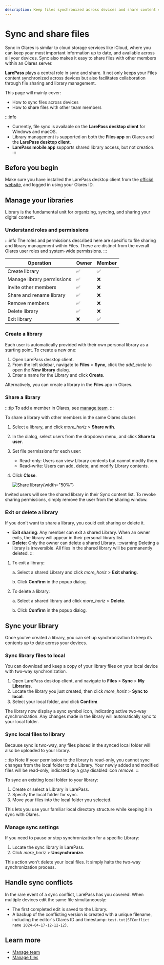 ```yaml
---
description: Keep files synchronized across devices and share content securely with other Olares members using built-in file sharing capabilities.
---
```

# Sync and share files

Sync in Olares is similar to cloud storage services like iCloud, where you can keep your most important information up to date, and available across all your devices. Sync also makes it easy to share files with other members within an Olares server. 

**LarePass** plays a central role in sync and share. It not only keeps your Files content synchronized across devices but also facilitates collaboration through file sharing and library management.

This page will mainly cover:
- How to sync files across devices
- How to share files with other team members

:::info
- Currently, file sync is available on the **LarePass desktop client** for Windows and macOS.  
- Library management is supported on both the **Files app** on Olares and the **LarePass desktop client**. 
- **LarePass mobile app** supports shared library access, but not creation.
:::

## Before you begin

Make sure you have installed the LarePass desktop client from the [official website](https://larepass.olares.com), and logged in using your Olares ID.


## Manage your libraries

Library is the fundamental unit for organizing, syncing, and sharing your digital content.

### Understand roles and permissions

:::info
The roles and permissions described here are specific to file sharing and library management within Files. These are distinct from the overall Olares user roles and system-wide permissions.
:::

| Operation                  | Owner | Member |
|----------------------------|-------|--------|
| Create library             | ✅     | ✅      |
| Manage library permissions | ✅     | ❌      |
| Invite other members       | ✅     | ❌      |
| Share and rename library   | ✅     | ❌      |
| Remove members             | ✅     | ❌      |
| Delete library             | ✅     | ❌      |
| Exit library               | ❌     | ✅      |


### Create a library

Each user is automatically provided with their own personal library as a starting point. To create a new one:

1. Open LarePass desktop client.
2. From the left sidebar, navigate to **Files** > **Sync**, click the <i class="material-symbols-outlined">add_circle</i> to open the **New library** dialog.
3. Enter a name for the Library and click **Create**.

Alternatively, you can create a library in the **Files** app in Olares.

### Share a library

:::tip
To add a member in Olares, see [manage team](/manual/olares/settings/manage-team.md).
:::

To share a library with other members in the same Olares cluster:

1. Select a library, and click <i class="material-symbols-outlined">more_horiz</i> > **Share with**.
2. In the dialog, select users from the dropdown menu, and click **Share to user**.
3. Set file permissions for each user:
   - Read-only: Users can view Library contents but cannot modify them.
   - Read-write: Users can add, delete, and modify Library contents.
4. Click **Close**.

   ![Share library](/images/manual/olares/share-library.png#bordered){width="50%"}

Invited users will see the shared library in their Sync content list. To revoke sharing permissions, simply remove the user from the sharing window.

### Exit or delete a library

If you don't want to share a library, you could exit sharing or delete it.

- **Exit sharing**: Any member can exit a shared Library. When an owner exits, the library will appear in their personal library list.
- **Delete**: Only the owner can delete a shared Library.
   :::warning
   Deleting a library is irreversible. All files in the shared library will be permanently deleted.
   :::

1. To exit a library:
   
   a. Select a shared Library and click <i class="material-symbols-outlined">more_horiz</i> > **Exit sharing**.

   b. Click **Confirm** in the popup dialog.
2. To delete a library: 

   a. Select a shared library and click <i class="material-symbols-outlined">more_horiz</i> > **Delete**.

   b. Click **Confirm** in the popup dialog.

## Sync your library

Once you've created a library, you can set up synchronization to keep its contents up to date across your devices.

### Sync library files to local

You can download and keep a copy of your library files on your local device with two-way synchronization.

1. Open LarePass desktop client, and navigate to **Files** > **Sync** > **My Libraries**. 
2. Locate the library you just created, then click <i class="material-symbols-outlined">more_horiz</i> > **Sync to local**.
3. Select your local folder, and click **Confirm**.

The library now display a sync symbol icon, indicating active two-way synchronization. Any changes made in the library will automatically sync to your local folder.

### Sync local files to library

Because sync is two-way, any files placed in the synced local folder will also be uploaded to your library.

:::tip Note
If your permission to the library is read-only, you cannot sync changes from the local folder to the Library. Your newly added and modified files will be read-only, indicated by a gray disabled icon <i class="material-symbols-outlined">remove</i>.
:::

To sync an existing local folder to your library: 

1. Create or select a Library in LarePass.
2. Specify the local folder for sync. 
3. Move your files into the local folder you selected.

This lets you use your familiar local directory structure while keeping it in sync with Olares.

### Manage sync settings

If you need to pause or stop synchronization for a specific Library:

1. Locate the sync library in LarePass.
2. Click <i class="material-symbols-outlined">more_horiz</i> > **Unsynchronize**.

This action won't delete your local files. It simply halts the two-way synchronization process.

## Handle sync conflicts

In the rare event of a sync conflict, LarePass has you covered. When multiple devices edit the same file simultaneously:

* The first completed edit is saved to the Library.
* A backup of the conflicting version is created with a unique filename, including the editor's Olares ID and timestamp: `test.txt(SFConflict name 2024-04-17-12-12-12)`.

## Learn more
- [Manage team](../olares/settings/manage-team.md)
- [Manage files](../olares/files/)